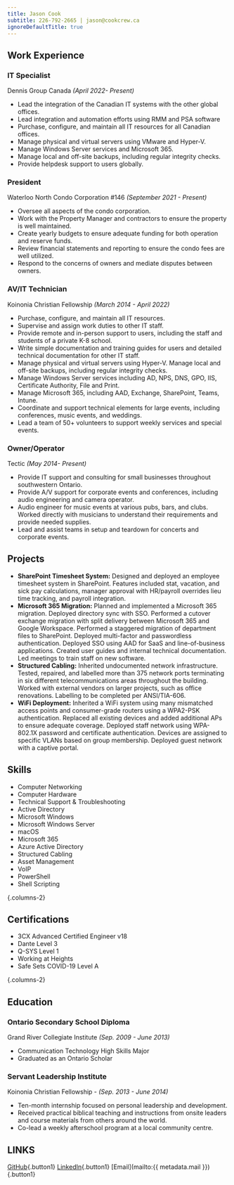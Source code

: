 ```yaml
---
title: Jason Cook
subtitle: 226-792-2665 | jason@cookcrew.ca
ignoreDefaultTitle: true
---
```


## Work Experience

### IT Specialist

Dennis Group Canada _(April 2022- Present)_

- Lead the integration of the Canadian IT systems with the other global offices.
- Lead integration and automation efforts using RMM and PSA software
- Purchase, configure, and maintain all IT resources for all Canadian offices.
- Manage physical and virtual servers using VMware and Hyper-V.
- Manage Windows Server services and Microsoft 365.
- Manage local and off-site backups, including regular integrity checks.
- Provide helpdesk support to users globally.

### President

Waterloo North Condo Corporation #146 _(September 2021 - Present)_

- Oversee all aspects of the condo corporation.
- Work with the Property Manager and contractors to ensure the property is well maintained.
- Create yearly budgets to ensure adequate funding for both operation and reserve funds.
- Review financial statements and reporting to ensure the condo fees are well utilized.
- Respond to the concerns of owners and mediate disputes between owners.

### AV/IT Technician

Koinonia Christian Fellowship _(March 2014 - April 2022)_

- Purchase, configure, and maintain all IT resources.
- Supervise and assign work duties to other IT staff.
- Provide remote and in-person support to users, including the staff and students of a private K-8 school.
- Write simple documentation and training guides for users and detailed technical documentation for other IT staff.
- Manage physical and virtual servers using Hyper-V. Manage local and off-site backups, including regular integrity checks.
- Manage Windows Server services including AD, NPS, DNS, GPO, IIS, Certificate Authority, File and Print.
- Manage Microsoft 365, including AAD, Exchange, SharePoint, Teams, Intune.
- Coordinate and support technical elements for large events, including conferences, music events, and weddings.
- Lead a team of 50+ volunteers to support weekly services and special events.

### Owner/Operator

Tectic _(May 2014- Present)_

- Provide IT support and consulting for small businesses throughout southwestern Ontario.
- Provide A/V support for corporate events and conferences, including audio engineering and camera operator.
- Audio engineer for music events at various pubs, bars, and clubs. Worked directly with musicians to understand their requirements and provide needed supplies.
- Lead and assist teams in setup and teardown for concerts and corporate events.

## Projects

- **SharePoint Timesheet System:** Designed and deployed an employee timesheet system in SharePoint. Features included stat, vacation, and sick pay calculations, manager approval with HR/payroll overrides lieu time tracking, and payroll integration.
- **Microsoft 365 Migration:** Planned and implemented a Microsoft 365 migration. Deployed directory sync with SSO. Performed a cutover exchange migration with split delivery between Microsoft 365 and Google Workspace. Performed a staggered migration of department files to SharePoint. Deployed multi-factor and passwordless authentication. Deployed SSO using AAD for SaaS and line-of-business applications. Created user guides and internal technical documentation. Led meetings to train staff on new software.
- **Structured Cabling:** Inherited undocumented network infrastructure. Tested, repaired, and labelled more than 375 network ports terminating in six different telecommunications areas throughout the building. Worked with external vendors on larger projects, such as office renovations. Labelling to be completed per ANSI/TIA-606.
- **WiFi Deployment:** Inherited a WiFi system using many mismatched access points and consumer-grade routers using a WPA2-PSK authentication. Replaced all existing devices and added additional APs to ensure adequate coverage. Deployed staff network using WPA-802.1X password and certificate authentication. Devices are assigned to specific VLANs based on group membership. Deployed guest network with a captive portal.

## Skills

- Computer Networking
- Computer Hardware
- Technical Support & Troubleshooting
- Active Directory
- Microsoft Windows
- Microsoft Windows Server
- macOS
- Microsoft 365
- Azure Active Directory
- Structured Cabling
- Asset Management
- VoIP
- PowerShell
- Shell Scripting

{.columns-2}

## Certifications

- 3CX Advanced Certified Engineer v18
- Dante Level 3
- Q-SYS Level 1
- Working at Heights
- Safe Sets COVID-19 Level A

{.columns-2}

## Education

### Ontario Secondary School Diploma

Grand River Collegiate Institute _(Sep. 2009 - June 2013)_

- Communication Technology High Skills Major
- Graduated as an Ontario Scholar

### Servant Leadership Institute

Koinonia Christian Fellowship - _(Sep. 2013 - June 2014)_

- Ten-month internship focused on personal leadership and development.
- Received practical biblical teaching and instructions from onsite leaders and course materials from others around the world.
- Co-lead a weekly afterschool program at a local community centre.

## LINKS

[GitHub](https://github.com/JasonCook599){.button1} [LinkedIn](https://www.linkedin.com/in/jasoncook599/){.button1} [Email](mailto:{{ metadata.mail }}){.button1}
